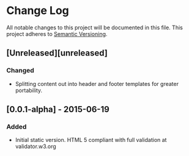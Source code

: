 # Change Log
All notable changes to this project will be documented in this file.
This project adheres to [Semantic Versioning](http://semver.org/).

## [Unreleased][unreleased]
### Changed
- Splitting content out into header and footer templates for greater portability.

## [0.0.1-alpha] - 2015-06-19
### Added
- Initial static version. HTML 5 compliant with full validation at validator.w3.org
